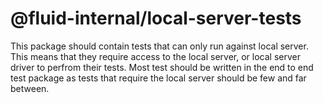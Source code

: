 # @fluid-internal/local-server-tests
This package should contain tests that can only run against local server. This means that they require access to the local server, or local server driver to perfrom their tests. Most test should be written in the end to end test package as tests that require the local server should be few and far between.
